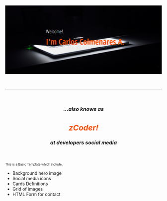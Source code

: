 ![zCoder Banner!](img/miBanner.png)

<br>

---

<br>

### <div style="text-align:center"><h5>...also knows as</h5><span style="color:#ff4c00"><h2> _zCoder!_ </h2></span><h5>at developers social media</h5></div>

<br>

<p style="text-align:justify; font-size:10px">
This is a Basic Template which include:

- Background hero image
- Social media icons
- Cards Definitions
- Grid of images
- HTML Form for contact
</p>
